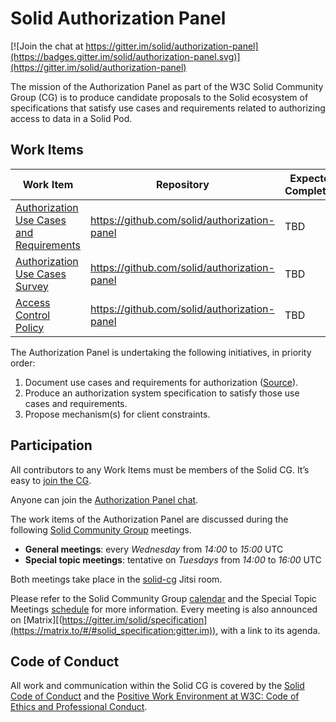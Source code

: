 # Solid Authorization Panel

[![Join the chat at https://gitter.im/solid/authorization-panel](https://badges.gitter.im/solid/authorization-panel.svg)](https://gitter.im/solid/authorization-panel)

The mission of the Authorization Panel as part of the W3C Solid Community Group (CG) is to produce candidate proposals to the Solid ecosystem of specifications that satisfy use cases and requirements related to authorizing access to data in a Solid Pod.


## Work Items

|Work Item|Repository|Expected Completion|
|-|-|-|
|[Authorization Use Cases and Requirements](https://solid.github.io/authorization-panel/authorization-ucr/)|https://github.com/solid/authorization-panel|TBD|
|[Authorization Use Cases Survey](https://github.com/solid/authorization-panel/blob/main/proposals/authorization-ucr/uc-survey.md)|https://github.com/solid/authorization-panel|TBD|
|[Access Control Policy](https://solidproject.org/TR/acp)|https://github.com/solid/authorization-panel|TBD|


The Authorization Panel is undertaking the following initiatives, in priority order:
1. Document use cases and requirements for authorization ([Source](https://github.com/solid/authorization-panel/blob/main/proposals/authorization-ucr/index.bs)).
1. Produce an authorization system specification to satisfy those use cases and requirements.
1. Propose mechanism(s) for client constraints.


## Participation

All contributors to any Work Items must be members of the Solid CG. It’s easy to [join the CG](https://www.w3.org/community/solid/join).

Anyone can join the [Authorization Panel chat](https://gitter.im/solid/authorization-panel).

The work items of the Authorization Panel are discussed during the following [Solid Community Group](https://github.com/solid/specification) meetings.

- **General meetings**: every _Wednesday_ from _14:00_ to _15:00_ UTC
- **Special topic meetings**: tentative on _Tuesdays_ from _14:00_ to _16:00_ UTC

Both meetings take place in the [solid-cg](https://meet.jit.si/solid-cg) Jitsi room. 

Please refer to the Solid Community Group [calendar](https://www.w3.org/groups/cg/solid/calendar) and the Special Topic Meetings [schedule]([url](https://github.com/solid/specification/discussions/555)) for more information. Every meeting is also announced on [Matrix][(https://gitter.im/solid/specification](https://matrix.to/#/#solid_specification:gitter.im)), with a link to its agenda. 


## Code of Conduct

All work and communication within the Solid CG is covered by the [Solid Code of Conduct](https://github.com/solid/process/blob/main/code-of-conduct.md) and the [Positive Work Environment at W3C: Code of Ethics and Professional Conduct](https://www.w3.org/Consortium/cepc/).
